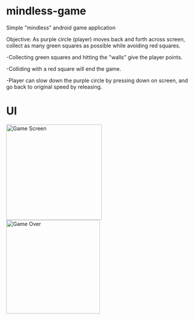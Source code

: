 # mindless-game

Simple "mindless" android game application

Objective: As purple circle (player) moves back and forth across screen, collect as many green squares as possible while avoiding red squares.

-Collecting green squares and hitting the "walls" give the player points.

-Colliding with a red square will end the game.

-Player can slow down the purple circle by pressing down on screen, and go back to original speed by releasing.

# UI
<img width="255" alt="Game Screen" src="https://user-images.githubusercontent.com/45325370/104794278-30b22d80-576c-11eb-9d32-cb13f88b6013.png">    <img width="250" alt="Game Over" src="https://user-images.githubusercontent.com/45325370/104794533-e16cfc80-576d-11eb-81e5-52af0b68ac85.png">
